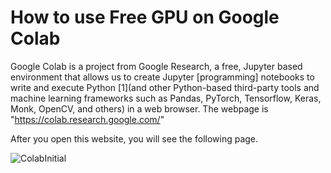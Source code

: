 # How to use Free GPU on Google Colab

Google Colab is a project from Google Research, a free, Jupyter based environment that allows us to create Jupyter [programming] notebooks to write and execute Python [1](and other Python-based third-party tools and machine learning frameworks such as Pandas, PyTorch, Tensorflow, Keras, Monk, OpenCV, and others) in a web browser.
The webpage is "https://colab.research.google.com/"

After you open this website, you will see the following page.

![ColabInitial](https://drive.google.com/file/d/1U5BdKu5pZDb8YLtrpOy5nqeEz15jYq3q/view?usp=drive_link)
